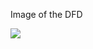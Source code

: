 Image of the DFD

![](https://cloud.githubusercontent.com/assets/656208/10052168/16908e1e-61eb-11e5-810d-d3883a5e2f0e.png)

